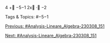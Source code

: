 4 +
−5−1
2x
·
−2

   Tags & Topics:
   #−5−1

[Previous: #Analysis-Lineare_Algebra-230308_151](Analysis-Lineare_Algebra-230308_151.md)

[Next: #Analysis-Lineare_Algebra-230308_151](Analysis-Lineare_Algebra-230308_151.md)